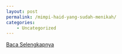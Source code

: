 ```yaml
---
layout: post
permalink: /mimpi-haid-yang-sudah-menikah/
categories:
    - Uncategorized
---
```


[Baca Selengkapnya](/02)